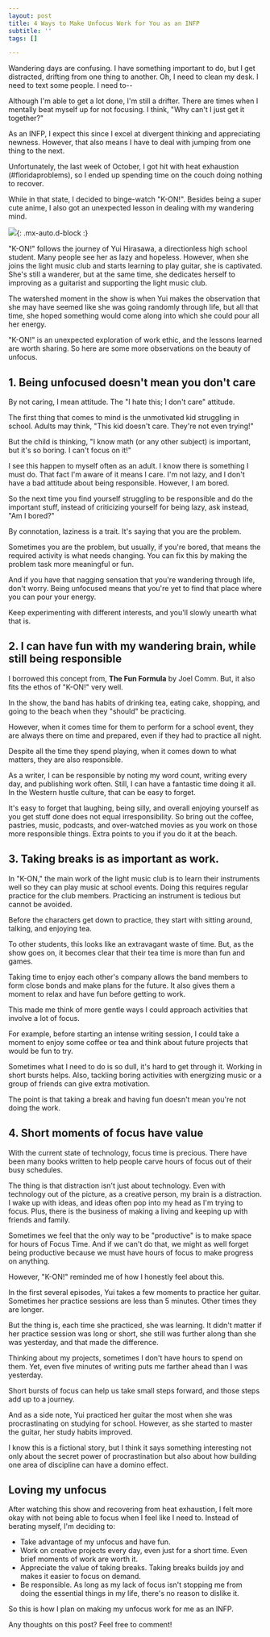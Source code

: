 ```yaml
---
layout: post
title: 4 Ways to Make Unfocus Work for You as an INFP
subtitle: ''
tags: []

---
```

Wandering days are confusing. I have something important to do, but I get distracted, drifting from one thing to another. Oh, I need to clean my desk. I need to text some people. I need to--

Although I'm able to get a lot done, I'm still a drifter. There are times when I mentally beat myself up for not focusing. I think, "Why can't I just get it together?"

As an INFP, I expect this since I excel at divergent thinking and appreciating newness. However, that also means I have to deal with jumping from one thing to the next.

Unfortunately, the last week of October, I got hit with heat exhaustion (#floridaproblems), so I ended up spending time on the couch doing nothing to recover.

While in that state, I decided to binge-watch "K-ON!". Besides being a super cute anime, I also got an unexpected lesson in dealing with my wandering mind.

![](/uploads/4-tips-unfocus-infp.png){: .mx-auto.d-block :}

"K-ON!" follows the journey of Yui Hirasawa, a directionless high school student. Many people see her as lazy and hopeless. However, when she joins the light music club and starts learning to play guitar, she is captivated. She's still a wanderer, but at the same time, she dedicates herself to improving as a guitarist and supporting the light music club.

The watershed moment in the show is when Yui makes the observation that she may have seemed like she was going randomly through life, but all that time, she hoped something would come along into which she could pour all her energy.

"K-ON!" is an unexpected exploration of work ethic, and the lessons learned are worth sharing. So here are some more observations on the beauty of unfocus.

## 1. Being unfocused doesn't mean you don't care

By not caring, I mean attitude. The "I hate this; I don't care" attitude.

The first thing that comes to mind is the unmotivated kid struggling in school. Adults may think, "This kid doesn't care. They're not even trying!"

But the child is thinking, "I know math (or any other subject) is important, but it's so boring. I can't focus on it!"

I see this happen to myself often as an adult. I know there is something I must do. That fact I'm aware of it means I care. I'm not lazy, and I don't have a bad attitude about being responsible. However, I am bored.

So the next time you find yourself struggling to be responsible and do the important stuff, instead of criticizing yourself for being lazy, ask instead, "Am I bored?"

By connotation, laziness is a trait. It's saying that you are the problem.

Sometimes you are the problem, but usually, if you're bored, that means the required activity is what needs changing. You can fix this by making the problem task more meaningful or fun.

And if you have that nagging sensation that you're wandering through life, don't worry. Being unfocused means that you're yet to find that place where you can pour your energy.

Keep experimenting with different interests, and you'll slowly unearth what that is.

## 2. I can have fun with my wandering brain, while still being responsible

I borrowed this concept from, **The Fun Formula** by Joel Comm. But, it also fits the ethos of "K-ON!" very well.

In the show, the band has habits of drinking tea, eating cake, shopping, and going to the beach when they "should" be practicing.

However, when it comes time for them to perform for a school event, they are always there on time and prepared, even if they had to practice all night.

Despite all the time they spend playing, when it comes down to what matters, they are also responsible.

As a writer, I can be responsible by noting my word count, writing every day, and publishing work often. Still, I can have a fantastic time doing it all. In the Western hustle culture, that can be easy to forget.

It's easy to forget that laughing, being silly, and overall enjoying yourself as you get stuff done does not equal irresponsibility. So bring out the coffee, pastries, music, podcasts, and over-watched movies as you work on those more responsible things. Extra points to you if you do it at the beach.

## 3. Taking breaks is as important as work.

In "K-ON," the main work of the light music club is to learn their instruments well so they can play music at school events. Doing this requires regular practice for the club members. Practicing an instrument is tedious but cannot be avoided.

Before the characters get down to practice, they start with sitting around, talking, and enjoying tea.

To other students, this looks like an extravagant waste of time. But, as the show goes on, it becomes clear that their tea time is more than fun and games.

Taking time to enjoy each other's company allows the band members to form close bonds and make plans for the future. It also gives them a moment to relax and have fun before getting to work.

This made me think of more gentle ways I could approach activities that involve a lot of focus.

For example, before starting an intense writing session, I could take a moment to enjoy some coffee or tea and think about future projects that would be fun to try.

Sometimes what I need to do is so dull, it's hard to get through it. Working in short bursts helps. Also, tackling boring activities with energizing music or a group of friends can give extra motivation.

The point is that taking a break and having fun doesn't mean you're not doing the work.

## 4. Short moments of focus have value

With the current state of technology, focus time is precious. There have been many books written to help people carve hours of focus out of their busy schedules.

The thing is that distraction isn't just about technology. Even with technology out of the picture, as a creative person, my brain is a distraction. I wake up with ideas, and ideas often pop into my head as I'm trying to focus.  Plus, there is the business of making a living and keeping up with friends and family.

Sometimes we feel that the only way to be "productive" is to make space for hours of Focus Time. And if we can't do that, we might as well forget being productive because we must have hours of focus to make progress on anything.

However, "K-ON!" reminded me of how I honestly feel about this.

In the first several episodes, Yui takes a few moments to practice her guitar. Sometimes her practice sessions are less than 5 minutes. Other times they are longer.

But the thing is, each time she practiced, she was learning. It didn't matter if her practice session was long or short, she still was further along than she was yesterday, and that made the difference.

Thinking about my projects, sometimes I don't have hours to spend on them. Yet, even five minutes of writing puts me farther ahead than I was yesterday.

Short bursts of focus can help us take small steps forward, and those steps add up to a journey.

And as a side note, Yui practiced her guitar the most when she was procrastinating on studying for school. However, as she started to master the guitar, her study habits improved.

I know this is a fictional story, but I think it says something interesting not only about the secret power of procrastination but also about how building one area of discipline can have a domino effect.

## Loving my unfocus

After watching this show and recovering from heat exhaustion, I felt more okay with not being able to focus when I feel like I need to. Instead of berating myself, I'm deciding to:

* Take advantage of my unfocus and have fun.
* Work on creative projects every day, even just for a short time. Even brief moments of work are worth it.
* Appreciate the value of taking breaks. Taking breaks builds joy and makes it easier to focus on demand.
* Be responsible. As long as my lack of focus isn't stopping me from doing the essential things in my life, there's no reason to dislike it.

So this is how I plan on making my unfocus work for me as an INFP.

Any thoughts on this post? Feel free to comment!
